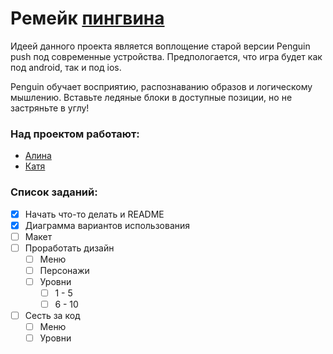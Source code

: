 # Ремейк [пингвина](http://retrospec.sgn.net/games/penguins/ "Heading link")
Идеей данного проекта является воплощение старой версии Penguin push под современные устройства. Предпологается, что игра будет как под android, так и под ios.

Penguin обучает восприятию, распознаванию образов и логическому мышлению. Вставьте ледяные блоки в доступные позиции, но не застряньте в углу!

### Над проектом работают:
- [Алина](https://vk.com/hywerq)
- [Катя](https://vk.com/id222116242)

### Список заданий:

- [x] Начать что-то делать и README
- [x] Диаграмма вариантов использования
- [ ] Макет
- [ ] Проработать дизайн
    - [ ] Меню
    - [ ] Персонажи
    - [ ] Уровни
      - [ ] 1 - 5 
      - [ ] 6 - 10
- [ ] Сесть за код
    - [ ] Меню
    - [ ] Уровни
